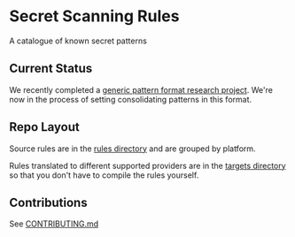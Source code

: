 # Secret Scanning Rules

A catalogue of known secret patterns

## Current Status

We recently completed a [generic pattern format research project](https://github.com/secret-scanning-sig/research/tree/research-generic-pattern-format/generic-pattern-format).
We're now in the process of setting consolidating patterns in this format.

## Repo Layout

Source rules are in the [rules directory](./rules) and are grouped by platform.

Rules translated to different supported providers are in the
[targets directory](./targets) so that you don't have to compile the rules
yourself.

## Contributions

See [CONTRIBUTING.md](./CONTRIBUTING.md)

